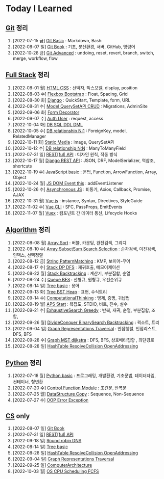 # Today I Learned

## [Git](/Git/README.md) 정리

1. [2022-07-15 금] [Git Basic](./Git/0715_Git_basic.md) : Markdown, Bash
2. [2022-08-07 일] [Git Book](https://github.com/kimsixsue/CS-Study/blob/master/kimsixsue/Git_GitHub.md) : 기초, 분산환경, 서버, GitHub, 명령어
3. [2022-10-28 금] [Git Advanced](/Git/1028_Git_Advanced.md) : undoing, reset, revert, branch, switch, merge, workflow, flow

## [Full Stack](/Full_Stack/README.md) 정리

1. [2022-08-01 월] [HTML CSS](./Full_Stack/0801_HTML_CSS.md) : 선택자, 박스모델, display, position
2. [2022-08-03 수] [Flexbox Bootstrap](./Full_Stack/0803_Flexbox_Bootstrap.md) : Float, Spacing, Grid
3. [2022-08-30 화] [Django](./Full_Stack/0830_Django_Template_VariableRouting.md) : QuickStart, Template, form, URL
4. [2022-08-31 수] [Model QuerySetAPI CRUD](./Full_Stack/0831_Django_Model_QuerySet_CRUD.md) : Migrations, AdminSite
5. [2022-09-06 화] [Form Decorator](./Full_Stack/0906_Django_Form_ModelForm.md)
6. [2022-09-07 수] [Auth User](./Full_Stack/0907_Django_Auth.md) : request, access
7. [2022-10-04 화] [DB SQL DDL DML](./Full_Stack/1004_DB_SQL.md)
8. [2022-10-05 수] [DB relationship N:1](./Full_Stack/1005_DB_relationship_N_1.md) : ForeignKey, model, RelatedManager
9. [2022-10-11 화] [Static Media](./Full_Stack/1011_Django_Static_Media.md) : Image, QuerySetAPI
10. [2022-10-12 수] [DB relationship N:N](./Full_Stack/1012_DB_relationship_N_N.md) : ManyToManyField
11. [2022-07-31 일] [REST[ful] API](https://github.com/kimsixsue/CS-Study/blob/master/kimsixsue/RESTful_API.md) : 디자인 원칙, 작동 방식
12. [2022-10-17 월] [Django REST API](./Full_Stack/1017_Django_REST_API.md) : JSON, DRF, ModelSerializer, 역참조, shortcuts
13. [2022-10-19 수] [JavaScript basic](./Full_Stack/1019_JavaScript_basic.md) : 문법, Function, ArrowFunction, Array, Object
14. [2022-10-24 월] [JS DOM Event this](./Full_Stack/1024_JS_DOM_Event_this.md) : addEventListener
15. [2022-10-26 수] [Asynchronous JS](./Full_Stack/1026_Asynchronous_JS.md) : 비동기, Axios, Callback, Promise, AJAX
16. [2022-10-31 월] [Vue.js](./Full_Stack/1031_Vue.js.md) : instance, Syntax, Directives, StyleGuide
17. [2022-11-02 수] [Vue CLI](./Full_Stack/1102_Vue_CLI.md) : SFC, PassProps, EmitEvents
18. [2022-11-07 월] [Vuex](./Full_Stack/1107_Vuex.md) : 컴포넌트 간 데이터 통신, Lifecycle Hooks

## [Algorithm](/Algorithm/README.md) 정리

1. [2022-08-08 월] [Array Sort](./Algorithm/0808_Array_Sort.md) : 버블, 카운팅, 완전검색, 그리디
2. [2022-08-10 수] [Array SubsetSum Search Selection](./Algorithm/0810_Array_SubsetSum_Search_Selection.md) : 순차검색, 이진검색, 인덱스, 선택정렬
3. [2022-08-12 금] [String PatternMatching](./Algorithm/0812_String_PatternMatching.md) : KMP, 보이어-무어
4. [2022-08-17 수] [Stack DP DFS](./Algorithm/0817_Stack_DP_DFS.md) : 재귀호출, 메모이제이션
5. [2022-08-22 월] [Stack Backtracking](./Algorithm/0822_Stack_Backtracking.md) : 계산기, 부분집합, 순열
6. [2022-08-24 수] [Queue BFS](./Algorithm/0824_Queue_BFS.md) : 선형큐, 원형큐, 우선순위큐
7. [2022-08-14 일] [Tree basic](https://github.com/kimsixsue/CS-Study/blob/master/kimsixsue/Tree.md) : 용어
8. [2022-09-13 화] [Tree BST Heap](./Algorithm/0913_Tree_BST_Heap.md) : 표현, 수식트리
9. [2022-09-14 수] [ComputationalThinking](./Algorithm/0914_ComputationalThinking.md) : 명제, 증명, 귀납법
10. [2022-09-19 월] [APS Start](./Algorithm/0919_APS_Start.md) : 복잡도, STDIO, 비트, 진수, 실수
11. [2022-09-21 수] [ExhaustiveSearch Greedy](./Algorithm/0921_ExhaustiveSearch_Greedy.md) : 반복, 재귀, 순열, 부분집합, 조합,
12. [2022-09-26 월] [DivideConquer BinarySearch Backtracking](./Algorithm/0926_DivideConquer_BinarySearch_Backtracking.md) : 퀵소트, 트리
13. [2022-09-04 일] [Graph Representations Traversal](https://github.com/kimsixsue/CS-Study/blob/master/kimsixsue/Graph_Representations_Traversal.md) : 인접행렬, 인접리스트, DFS, BFS
14. [2022-09-28 수] [Graph MST dijkstra](./Algorithm/0928_Graph_MST_dijkstra.md) : DFS, BFS, 상호배타집합 , 최단경로
15. [2022-08-28 일] [HashTable ResolveCollision OpenAddressing](https://github.com/kimsixsue/CS-Study/blob/master/kimsixsue/Open_Addressing.md)

## [Python](/Python/README.md) 정리

1. [2022-07-18 월] [Python basic](/Python/0718_Python_basic.md) : 프로그래밍, 개발환경, 기초문법, 데이터타입, 컨테이너, 형변환
2. [2022-07-20 수] [Control Function Module](/Python/0720_control_function_module.md) : 조건문, 반복문
3. [2022-07-25 월] [DataStructure Copy](/Python/0725_data_structure_copy.md) : Sequence, Non-Sequence
4. [2022-07-27 수] [OOP Error Exception](/Python/0727_OOP_error_exception.md)

## [CS](https://github.com/kimsixsue/CS-Study/tree/master/kimsixsue) only

1. [2022-08-07 일] [Git Book](https://github.com/kimsixsue/CS-Study/blob/master/kimsixsue/Git_GitHub.md)
2. [2022-07-31 일] [REST[ful] API](https://github.com/kimsixsue/CS-Study/blob/master/kimsixsue/RESTful_API.md)
3. [2022-09-18 일] [Round robin DNS](https://github.com/kimsixsue/CS-Study/blob/master/kimsixsue/Round_robin_DNS.md)
4. [2022-08-14 일] [Tree basic](https://github.com/kimsixsue/CS-Study/blob/master/kimsixsue/Tree.md)
5. [2022-08-28 일] [HashTable ResolveCollision OpenAddressing](https://github.com/kimsixsue/CS-Study/blob/master/kimsixsue/Open_Addressing.md)
6. [2022-09-04 일] [Graph Representations Traversal](https://github.com/kimsixsue/CS-Study/blob/master/kimsixsue/Graph_Representations_Traversal.md)
7. [2022-09-25 일] [ComputerArchitecture](https://github.com/kimsixsue/CS-Study/blob/master/kimsixsue/Computer_Architecture.md)
8. [2022-10-03 월] [OS CPU Scheduling FCFS](https://github.com/kimsixsue/CS-Study/blob/master/kimsixsue/OS_CPU_Scheduling_FCFS.md)
